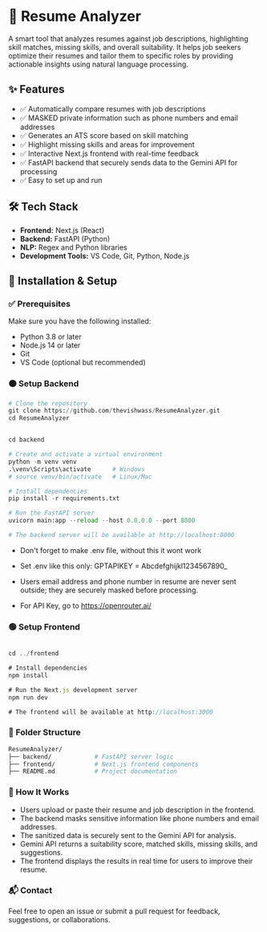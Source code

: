 # 📄 Resume Analyzer

A smart tool that analyzes resumes against job descriptions, highlighting skill matches, missing skills, and overall suitability. It helps job seekers optimize their resumes and tailor them to specific roles by providing actionable insights using natural language processing.


## ✨ Features

- ✅ Automatically compare resumes with job descriptions  
- ✅ MASKED private information such as phone numbers and email addresses
- ✅ Generates an ATS score based on skill matching
- ✅ Highlight missing skills and areas for improvement  
- ✅ Interactive Next.js frontend with real-time feedback  
- ✅ FastAPI backend that securely sends data to the Gemini API for processing  
- ✅ Easy to set up and run



## 🛠 Tech Stack

- **Frontend:** Next.js (React)  
- **Backend:** FastAPI (Python)  
- **NLP:** Regex and Python libraries  
- **Development Tools:** VS Code, Git, Python, Node.js  


## 🚀 Installation & Setup

### ✅ Prerequisites

Make sure you have the following installed:

- Python 3.8 or later  
- Node.js 14 or later  
- Git  
- VS Code (optional but recommended)



### 🟠 Setup Backend

``` python
# Clone the repository
git clone https://github.com/thevishwass/ResumeAnalyzer.git
cd ResumeAnalyzer


cd backend

# Create and activate a virtual environment
python -m venv venv
.\venv\Scripts\activate      # Windows
# source venv/bin/activate   # Linux/Mac

# Install dependencies
pip install -r requirements.txt

# Run the FastAPI server
uvicorn main:app --reload --host 0.0.0.0 --port 8000

# The backend server will be available at http://localhost:8000
```



- Don't forget to make .env file, without this it wont work
- Set .env like this only: GPTAPIKEY = Abcdefghijkl1234567890_
- Users email address and phone number in resume are never sent outside; they are securely masked before processing.

- For API Key, go to https://openrouter.ai/



### 🟢 Setup Frontend

``` javascript

cd ../frontend

# Install dependencies
npm install

# Run the Next.js development server
npm run dev

# The frontend will be available at http://localhost:3000

```




### 📂 Folder Structure
```bash
ResumeAnalyzer/
├── backend/            # FastAPI server logic
├── frontend/           # Next.js frontend components
├── README.md           # Project documentation
```

### 📌 How It Works

- Users upload or paste their resume and job description in the frontend.
- The backend masks sensitive information like phone numbers and email addresses.
- The sanitized data is securely sent to the Gemini API for analysis.
- Gemini API returns a suitability score, matched skills, missing skills, and suggestions.
- The frontend displays the results in real time for users to improve their resume.

### 📬 Contact

Feel free to open an issue or submit a pull request for feedback, suggestions, or collaborations.
